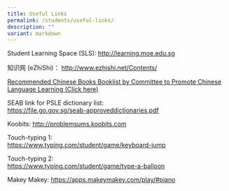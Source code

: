 ```yaml
---
title: Useful Links
permalink: /students/useful-links/
description: ""
variant: markdown
---
```

<p>Student Learning Space (SLS):&nbsp;<a href="http://learning.moe.edu.sg/" target="_blank" rel="noopener">http://learning.moe.edu.sg</a></p>
<p>知识网 (eZhiShi)：&nbsp;<a href="http://www.ezhishi.net/Contents/" target="_blank" rel="noopener">http://www.ezhishi.net/Contents/</a></p>

[Recommended Chinese Books Booklist by Committee to Promote Chinese Language Learning (Click here)](/files/2025/2024_2025.pdf)
<p>SEAB link for PSLE dictionary list:&nbsp;<br><a href="https://file.go.gov.sg/seab-approveddictionaries.pdf" target="">https://file.go.gov.sg/seab-approveddictionaries.pdf</a></p>
<p>Koobits:&nbsp;<a href="http://problemsums.koobits.com/" target="_blank" rel="noopener">http://problemsums.koobits.com</a></p>
<p>Touch-typing 1:<br><a href="https://www.typing.com/student/game/keyboard-jump" target="">https://www.typing.com/student/game/keyboard-jump</a></p>
<p>Touch-typing 2:<br><a href="https://www.typing.com/student/game/type-a-balloon" target="">https://www.typing.com/student/game/type-a-balloon</a></p>
<p>Makey Makey:&nbsp;<a href="https://apps.makeymakey.com/play/#piano" target="_blank" rel="noopener">https://apps.makeymakey.com/play/#piano</a></p>